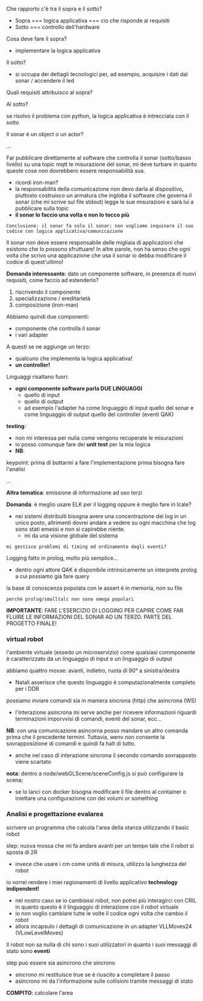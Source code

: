 Che rapporto c'è tra il sopra e il sotto?
- Sopra === logica applicativa === cio che risponde ai requisiti
- Sotto === controllo dell'hardware

Cosa deve fare il sopra?
- implementare la logica applicativa

Il sotto?
- si occupa dei dettagli tecnologici per, ad esempio, acquisire i dati dal sonar / accendere il led 

Quali requisiti attribuisco al sopra?

Al sotto?

se risolvo il problema con python, la logica applicativa è intrecciata con il sotto

Il sonar è un object o un actor?

...



Far pubblicare direttamente al software che controlla il sonar (sotto/basso livello) su una topic mqtt le misurazione del sonar, mi deve turbare in quanto queste cose non dovrebbero essere responsabilità sua.
- ricordi iron-man?
- la responsabilità della comunicazione non devo darla al dispositivo, piuttosto costruisco un armatura che ingloba il software che governa il sonar (che mi scrive sul file stdout) legge le sue misurazioni e sarà lui a pubblicare sulla topic
- **il sonar lo faccio una volta e non lo tocco più**


```Conclusione: il sonar fa solo il sonar; non vogliamo inquinare il suo codice con logica applicativa/comunicazione```

Il sonar non deve essere responsabile delle migliaia di applicazioni che esistono che lo possono sfruttuare! In altre parole, non ha senso che ogni volta che scrivo una applicazione che usa il sonar io debba modificare il codice di quest'ultimo!

**Domanda interessante**: dato un componente software, in presenza di nuovi requisiti, come faccio ad estenderlo?
1. riscrivendo il componente
2. specializzazione / ereditarietà
3. composizione (iron-man)



Abbiamo quindi due componenti:
- componente che controlla il sonar
- i vari adapter

A questi se ne aggiunge un terzo:
- qualcuno che implementa la logica applicativa!
- **un controller!**

Linguaggi risaltano fuori:
- **ogni componente software parla DUE LINGUAGGI**
    - quello di input
    - quello di output
    - ad esempio l'adapter ha come linguaggio di input quello del sonar e come linguaggio di output quello del controller (eventi QAK)


**testing**:
- non mi interessa per nulla come vengono recuperate le misurazioni
- io posso comunque fare dei **unit test** per la mia logica
- **NB**: 


keypoint: prima di buttarmi a fare l'implementazione prima bisogna fare l'analisi

...


**Altra tematica**: emissione di informazione ad uso terzi 

**Domanda**: è meglio usare ELK per il logging oppure è meglio fare in lcale?
- nei sistemi distribuiti bisogna avere una concentrazione dei log in un unico posto, altrimenti dovrei andare a vedere su ogni macchina che log sono stati emessi e non si capirebbe niente.
    - mi da una visione globale del sistema

```mi gestisce problemi di timing ed ordinamento degli eventi?```

Logging fatto in prolog, molto più semplice...
- dentro ogni attore QAK è disponibile intrinsicamente un interprete prolog a cui possiamo già fare query 

la base di conoscenza popolata con le assert è in memoria, non su file


```perchè prolog/smalltalc non sono omega popolari```


**IMPORTANTE**: FARE L'ESERCIZIO DI LOGGING PER CAPIRE COME FAR FLUIRE LE INFORMAZIONI DEL SONAR AD UN TERZO. PARTE DEL PROGETTO FINALE!









### virtual robot
l'ambiente virtuale (essedo un microservizio) come qualsiasi commponente è caratterizzato da un linguaggio di input e un linguaggio di output

abbiamo quattro mosse: avanti, indietro, ruota di 90° a sinistra/destra
- Natali asserisce che questo linguaggio è computazionalmente completo per i DDR

possiamo inviare comandi sia in maniera sincrona (http) che asincrona (WS)
- l'interazione asincrona mi serve anche per ricevere informazioni riguardi terminazioni imporvvisi di comandi, eventi del sonar, ecc...

**NB**: con una comunicazione asincorna posso mandare un altro comanda prima che il precedente termini. Tuttavia, wenv non consente la sovrapposizione di comandi e quindi fa halt di tutto.
- anche nel caso di interazione sincrona il secondo comando sovrapposto viene scartato


**nota**: dentro a node/webGLScene/sceneConfig.js si può configurare la scena; 
- se lo lanci con docker bisogna modificare il file dentro al container o iniettare una configurazione con dei volumi or something






### Analisi e progettazione evalarea
scrivere un programma che calcola l'area della stanza utilizzando il basic robot

step: nuova mossa che mi fa andare avanti per un tempo tale che il robot si sposta di 2R
- invece che usare i cm come unità di misura, utilizzo la lunghezza del robot

io vorrei rendere i miei ragionamenti di livello applicativo **technology indipendent!**
- nel nostro caso se io cambiassi robot, non potrei più interagirci con CRIL in quanto questo è il linguaggio di interazione con il robot virtuale
- io non voglio cambiare tutte le volte il codice ogni volta che cambio il robot
- allora incapsulo i dettagli di comunicazione in un adapter VLLMoves24 (VLowLevelMoves)


Il robot non sa nulla di chi sono i suoi utilizzatori in quanto i suoi messaggi di stato sono **eventi**


step può essere sia asincrono che sincrono
- sincrono mi restituisce true se è riuscito a completare il passo
- asincrono mi da l'informazione sulle collisioni tramite messaggi di stato

**COMPITO**: calcolare l'area 